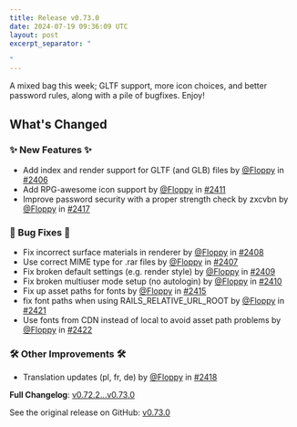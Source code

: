 ```yaml
---
title: Release v0.73.0
date: 2024-07-19 09:36:09 UTC
layout: post
excerpt_separator: "

"
---
```

A mixed bag this week; GLTF support, more icon choices, and better password rules, along with a pile of bugfixes. Enjoy!

<!-- Release notes generated using configuration in .github/release.yml at main -->

## What's Changed
### ✨ New Features ✨
* Add index and render support for GLTF (and GLB) files by [@Floppy](https://github.com/Floppy) in [#2406](https://github.com/manyfold3d/manyfold/pull/2406)
* Add RPG-awesome icon support by [@Floppy](https://github.com/Floppy) in [#2411](https://github.com/manyfold3d/manyfold/pull/2411)
* Improve password security with a proper strength check by zxcvbn by [@Floppy](https://github.com/Floppy) in [#2417](https://github.com/manyfold3d/manyfold/pull/2417)
### 🐛 Bug Fixes 🐛
* Fix incorrect surface materials in renderer by [@Floppy](https://github.com/Floppy) in [#2408](https://github.com/manyfold3d/manyfold/pull/2408)
* Use correct MIME type for .rar files by [@Floppy](https://github.com/Floppy) in [#2407](https://github.com/manyfold3d/manyfold/pull/2407)
* Fix broken default settings (e.g. render style) by [@Floppy](https://github.com/Floppy) in [#2409](https://github.com/manyfold3d/manyfold/pull/2409)
* Fix broken multiuser mode setup (no autologin) by [@Floppy](https://github.com/Floppy) in [#2410](https://github.com/manyfold3d/manyfold/pull/2410)
* Fix up asset paths for fonts by [@Floppy](https://github.com/Floppy) in [#2415](https://github.com/manyfold3d/manyfold/pull/2415)
* fix font paths when using RAILS_RELATIVE_URL_ROOT by [@Floppy](https://github.com/Floppy) in [#2421](https://github.com/manyfold3d/manyfold/pull/2421)
* Use fonts from CDN instead of local to avoid asset path problems by [@Floppy](https://github.com/Floppy) in [#2422](https://github.com/manyfold3d/manyfold/pull/2422)
### 🛠️ Other Improvements 🛠️
* Translation updates (pl, fr, de) by [@Floppy](https://github.com/Floppy) in [#2418](https://github.com/manyfold3d/manyfold/pull/2418)


**Full Changelog**: [v0.72.2...v0.73.0](https://github.com/manyfold3d/manyfold/compare/v0.72.2...v0.73.0)

See the original release on GitHub: [v0.73.0](https://github.com/manyfold3d/manyfold/releases/tag/v0.73.0)
